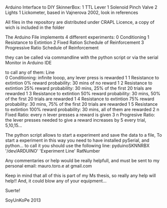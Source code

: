 Arduino Interface to DIY SkinnerBox:
1 TTL Lever
1 Solenoid Pinch Valve
2 Lights
1 Lickometer, based in Vajnerova 2002, look in references

All files in the repository are distributed under CRAPL Licence, a copy of wich is included in the folder

The Arduino File implements 4 different experiments:
0 Conditioning
1 Resistance to Extintion
2 Fixed Ration Schedule of Reinforcement
3 Progressive Ratio Schedule of Reinforcement

they can be called via commandline with the python script
or via the serial Monitor in Arduino IDE

to call any of them:
Line	
0	Conditioning: infinite looop, any lever press is rewarded
1 1	Resistance to extintion 0% reward probability: 30 mins of no reward
1 2 	Resistance to extintion 25% reward probability: 30 mins, 25% of the first 20 trials are rewarded 
1 3	Resistance to extintion 50% reward probability: 30 mins, 50% of the first 20 trials are rewarded
1 4	Resistance to extintion 75% reward probability: 30 mins, 75% of the first 20 trials are rewarded
1 5	Resistance to extintion 100% reward probability: 30 mins, all of them are rewarded
2 n	Fixed Ratio: every n lever presses a reward is given
3 n	Progresive Ratio: the lever presses needed to give a reward increases by 5 every trial, 5,10,15...

The python script allows to start a experiment and save the data to a file,
To start a experiment in this way you need to have installed pySerial, and python...
to call it you should use the following line:
pyduinoSKNNRBX '/dev/ARDUINO' 'Experiment Line' RatNumber

Any commentaries or help would be really helpfull, and must be sent to my personal email:
mauro.toro.e at gmail.com

Keep in mind that all of this is part of my Ms thesis, so really any help will help!! And, it could blow any of your equipment...

Suerte!

SoyUnKoPe 2013
